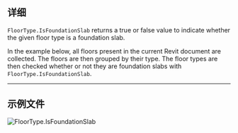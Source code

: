 ## 详细
`FloorType.IsFoundationSlab` returns a true or false value to indicate whether the given floor type is a foundation slab.

In the example below, all floors present in the current Revit document are collected. The floors are then grouped by their type. The floor types are then checked whether or not they are foundation slabs with `FloorType.IsFoundationSlab`.
___
## 示例文件

![FloorType.IsFoundationSlab](./Revit.Elements.FloorType.IsFoundationSlab_img.jpg)
